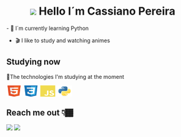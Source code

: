 <h1 align="center">
<img src="https://media.giphy.com/media/hvRJCLFzcasrR4ia7z/giphy.gif" width ="28">
Hello I´m Cassiano Pereira
</h1>
- 🌱 I´m currently learning Python

- 🎬 I like to study and watching animes
  
## Studying now
  
  📝The technologies I'm studying at the moment

</div>
<div style="display: inline_block">
  <img align="center" alt="Cassiano-HTML" height="30" width="40" src="https://raw.githubusercontent.com/devicons/devicon/master/icons/html5/html5-original.svg" />
  <img align="center" alt="Cassiano-CSS" height="30" width="40" src="https://raw.githubusercontent.com/devicons/devicon/master/icons/css3/css3-original.svg" />
  <img align="center" alt="Cassiano-Js" height="30" width="40" src="https://raw.githubusercontent.com/devicons/devicon/master/icons/javascript/javascript-plain.svg" />
  <img align="center" alt="Cassiano-Py" height="30" width="40" src="https://raw.githubusercontent.com/devicons/devicon/master/icons/python/python-original.svg" />
 </div>

## Reach me out 👇🏾

<div> 
  <a href="https://www.messenger.com/t/100004361349381" target="_blank"><img src="https://img.shields.io/badge/Messenger-00B2FF?style=for-the-badge&logo=messenger&logoColor=white"></a> 
  <a href="https://www.linkedin.com/in/cassiano-pereira-4b39a120b/" target="_blank"><img src="https://img.shields.io/badge/-LinkedIn-%230077B5?style=for-the-badge&logo=linkedin&logoColor=white" target="_blank"></a>  
</div>

